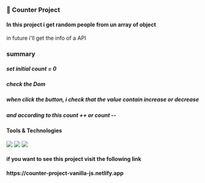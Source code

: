 <h3>
  🚀 Counter Project 
</h3> 
<h4>In this project i get random people from un array of object</h4>
<p>in future i'll get the info of a API<p/>

<h3>summary</h3>
<h5>set initial count = 0 </h5>
<h5>check the Dom</h5>
<h5>when click the button, i check that the value contain increase or decrease</h5>
<h5>and according to this count ++ or count --</h5>

<h4>Tools & Technologies</h4>
<p>
  <img src="https://img.shields.io/badge/HTML5-E34F26?style=for-the-badge&logo=html5&logoColor=white">
  <img src="https://img.shields.io/badge/CSS3-1572B6?style=for-the-badge&logo=css3&logoColor=white">
  <img src="https://img.shields.io/badge/JavaScript-F7DF1E?style=for-the-badge&logo=javascript&logoColor=black">
</p>

<h4>if you want to see this project visit the following link</h4>
<h4>https://counter-project-vanilla-js.netlify.app</h4>

